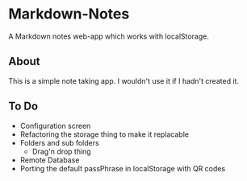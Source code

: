 Markdown-Notes
==============

A Markdown notes web-app which works with localStorage.

## About
This is a simple note taking app. I wouldn't use it if I hadn't created it.

## To Do
* Configuration screen
* Refactoring the storage thing to make it replacable
* Folders and sub folders
    - Drag'n drop thing
* Remote Database
* Porting the default passPhrase in localStorage with QR codes